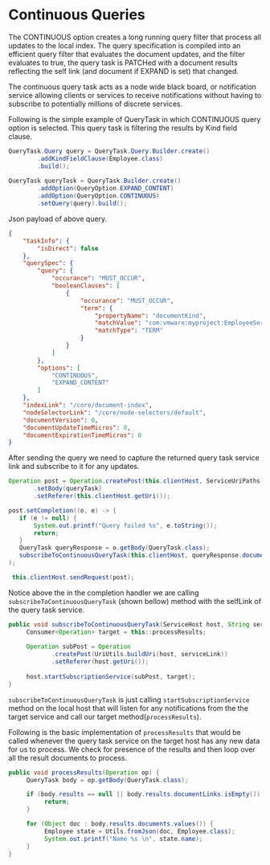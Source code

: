 # Continuous Queries

The CONTINUOUS option creates a long running query filter that process all
updates to the local index. The query specification is compiled into an
efficient query filter that evaluates the document updates, and the filter
evaluates to true, the query task is PATCHed with a document results reflecting
the self link (and document if EXPAND is set) that changed.

The continuous query task acts as a node wide black board, or notification
service allowing clients or services to receive notifications without having to
subscribe to potentially millions of discrete services.

Following is the simple example of QueryTask in which CONTINUOUS query option is selected.
This query task is filtering the results by Kind field clause.

```java
QueryTask.Query query = QueryTask.Query.Builder.create()
        .addKindFieldClause(Employee.class)
        .build();
                
QueryTask queryTask = QueryTask.Builder.create()
        .addOption(QueryOption.EXPAND_CONTENT)
        .addOption(QueryOption.CONTINUOUS)
        .setQuery(query).build();
```

Json payload of above query.

```json
{
    "taskInfo": {
        "isDirect": false
    },
    "querySpec": {
        "query": {
            "occurance": "MUST_OCCUR",
            "booleanClauses": [
                {
                    "occurance": "MUST_OCCUR",
                    "term": {
                        "propertyName": "documentKind",
                        "matchValue": "com:vmware:myproject:EmployeeService:Employee",
                        "matchType": "TERM"
                    }
                }
            ]
        },
        "options": [
            "CONTINUOUS",
            "EXPAND_CONTENT"
        ]
    },
    "indexLink": "/core/document-index",
    "nodeSelectorLink": "/core/node-selectors/default",
    "documentVersion": 0,
    "documentUpdateTimeMicros": 0,
    "documentExpirationTimeMicros": 0
}
```

After sending the query we need to capture the returned query task service link and subscribe to it for any updates.

```java
Operation post = Operation.createPost(this.clientHost, ServiceUriPaths.CORE_LOCAL_QUERY_TASKS)
       .setBody(queryTask)
       .setReferer(this.clientHost.getUri());

post.setCompletion((o, e) -> {
   if (e != null) {
       System.out.printf("Query failed %s", e.toString());
       return;
   }
   QueryTask queryResponse = o.getBody(QueryTask.class);
   subscribeToContinuousQueryTask(this.clientHost, queryResponse.documentSelfLink);
);

 this.clientHost.sendRequest(post);
```

Notice above the in the completion handler we are calling `subscribeToContinuousQueryTask` (shown bellow) method with the selfLink of the query task service.

```java
public void subscribeToContinuousQueryTask(ServiceHost host, String serviceLink) {
     Consumer<Operation> target = this::processResults;
     
     Operation subPost = Operation
            .createPost(UriUtils.buildUri(host, serviceLink))
            .setReferer(host.getUri());
            
     host.startSubscriptionService(subPost, target);
}

```

`subscribeToContinuousQueryTask` is just calling `startSubscriptionService` method on the local host that will listen for any notifications from the the target service and call our target method(`processResults`).

Following is the basic implementation of `processResults` that would be called whenever the query task service on the target host has any new data for us to process. We check for presence of the results and then loop over all the result documents to process. 

```java
public void processResults(Operation op) {
     QueryTask body = op.getBody(QueryTask.class);

     if (body.results == null || body.results.documentLinks.isEmpty()) {
          return;
     }

     for (Object doc : body.results.documents.values()) {
          Employee state = Utils.fromJson(doc, Employee.class);
          System.out.printf("Name %s \n", state.name);
     }
}
```


